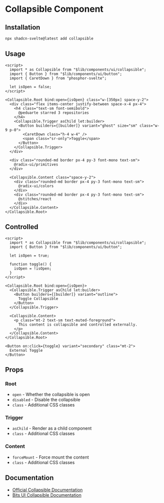 # Collapsible Component

## Installation

```bash
npx shadcn-svelte@latest add collapsible
```

## Usage

```svelte
<script>
  import * as Collapsible from "$lib/components/ui/collapsible";
  import { Button } from "$lib/components/ui/button";
  import { CaretDown } from "phosphor-svelte";
  
  let isOpen = false;
</script>

<Collapsible.Root bind:open={isOpen} class="w-[350px] space-y-2">
  <div class="flex items-center justify-between space-x-4 px-4">
    <h4 class="text-sm font-semibold">
      @peduarte starred 3 repositories
    </h4>
    <Collapsible.Trigger asChild let:builder>
      <Button builders={[builder]} variant="ghost" size="sm" class="w-9 p-0">
        <CaretDown class="h-4 w-4" />
        <span class="sr-only">Toggle</span>
      </Button>
    </Collapsible.Trigger>
  </div>
  
  <div class="rounded-md border px-4 py-3 font-mono text-sm">
    @radix-ui/primitives
  </div>
  
  <Collapsible.Content class="space-y-2">
    <div class="rounded-md border px-4 py-3 font-mono text-sm">
      @radix-ui/colors
    </div>
    <div class="rounded-md border px-4 py-3 font-mono text-sm">
      @stitches/react
    </div>
  </Collapsible.Content>
</Collapsible.Root>
```

## Controlled

```svelte
<script>
  import * as Collapsible from "$lib/components/ui/collapsible";
  import { Button } from "$lib/components/ui/button";
  
  let isOpen = true;
  
  function toggle() {
    isOpen = !isOpen;
  }
</script>

<Collapsible.Root bind:open={isOpen}>
  <Collapsible.Trigger asChild let:builder>
    <Button builders={[builder]} variant="outline">
      Toggle Collapsible
    </Button>
  </Collapsible.Trigger>
  
  <Collapsible.Content>
    <p class="mt-2 text-sm text-muted-foreground">
      This content is collapsible and controlled externally.
    </p>
  </Collapsible.Content>
</Collapsible.Root>

<Button on:click={toggle} variant="secondary" class="mt-2">
  External Toggle
</Button>
```

## Props

### Root
- `open` - Whether the collapsible is open
- `disabled` - Disable the collapsible
- `class` - Additional CSS classes

### Trigger
- `asChild` - Render as a child component
- `class` - Additional CSS classes

### Content
- `forceMount` - Force mount the content
- `class` - Additional CSS classes

## Documentation

- [Official Collapsible Documentation](https://www.shadcn-svelte.com/docs/components/collapsible)
- [Bits UI Collapsible Documentation](https://bits-ui.com/docs/components/collapsible)